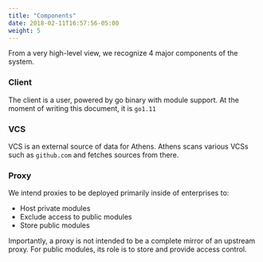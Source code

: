 ```yaml
---
title: "Components"
date: 2018-02-11T16:57:56-05:00
weight: 5
---
```


From a very high-level view, we recognize 4 major components of the system.

### Client

The client is a user, powered by go binary with module support. At the moment of writing this document, it is `go1.11`

### VCS

VCS is an external source of data for Athens. Athens scans various VCSs such as `github.com` and fetches sources from there.

### Proxy

We intend proxies to be deployed primarily inside of enterprises to:

* Host private modules
* Exclude access to public modules
* Store public modules

Importantly, a proxy is not intended to be a complete mirror of an upstream proxy. For public modules, its role is to store and provide access control.
